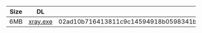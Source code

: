 |    Size   |     DL  | sha512sum |
|  ---  |  ---  |  ---  |
| 6MB | [xray.exe](https://cdn.jsdelivr.net/gh/googleians/Xray-core@main/xray.exe) | 02ad10b716413811c9c14594918b0598341b0296b5a3fd3e70bf1ce6af25d72698160d3d83db0279aabe4e189d11a279d9c603d2632cf747c616066ee55dfb99 |
